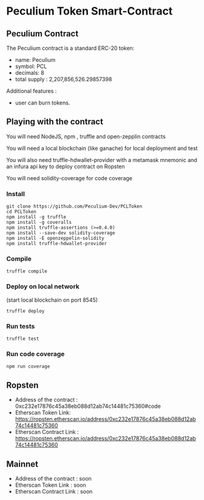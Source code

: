 # Peculium Token Smart-Contract

## Peculium Contract

The Peculium contract is a standard ERC-20 token:
 - name: Peculium
 - symbol: PCL
 - decimals: 8
 - total supply : 2,207,856,526.29857398

Additional features :

 - user can burn tokens.

## Playing with the contract

You will need NodeJS, npm , truffle and open-zepplin contracts

You will need a local blockchain (like ganache) for local deployment and test

You will also need truffle-hdwallet-provider with a metamask mnemonic and an infura api key to deploy contract on Ropsten

You will need solidity-coverage for code coverage

### Install

```
git clone https://github.com/Peculium-Dev/PCLToken
cd PCLToken
npm install -g truffle
npm install -g coveralls
npm install truffle-assertions (>=0.4.0)
npm install --save-dev solidity-coverage
npm install -E openzeppelin-solidity
npm install truffle-hdwallet-provider
```

### Compile
```
truffle compile
```
### Deploy on local network
(start local blockchain on port 8545)
```
truffle deploy
```

### Run tests
```
truffle test
```
### Run code coverage
```
npm run coverage
```

## Ropsten

* Address of the contract : 0xc232e17876c45a38eb088d12ab74c14481c75360#code
* Etherscan Token Link: https://ropsten.etherscan.io/address/0xc232e17876c45a38eb088d12ab74c14481c75360
* Etherscan Contract Link : https://ropsten.etherscan.io/address/0xc232e17876c45a38eb088d12ab74c14481c75360

## Mainnet
* Address of the contract : soon
* Etherscan Token Link : soon
* Etherscan Contract Link : soon

